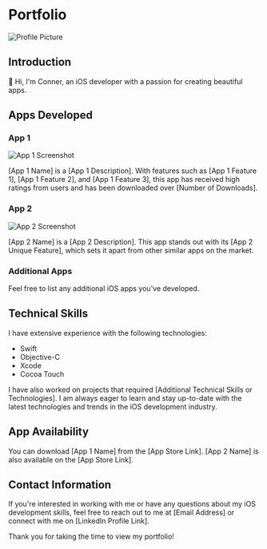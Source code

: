 # Portfolio

![Profile Picture](your_profile_picture.jpg)

## Introduction

👋 Hi, I'm Conner, an iOS developer with a passion for creating beautiful apps. 

## Apps Developed

### App 1

![App 1 Screenshot](app_1_screenshot.png)

[App 1 Name] is a [App 1 Description]. With features such as [App 1 Feature 1], [App 1 Feature 2], and [App 1 Feature 3], this app has received high ratings from users and has been downloaded over [Number of Downloads].

### App 2

![App 2 Screenshot](app_2_screenshot.png)

[App 2 Name] is a [App 2 Description]. This app stands out with its [App 2 Unique Feature], which sets it apart from other similar apps on the market.

### Additional Apps

Feel free to list any additional iOS apps you've developed.

## Technical Skills

I have extensive experience with the following technologies:
- Swift
- Objective-C
- Xcode
- Cocoa Touch

I have also worked on projects that required [Additional Technical Skills or Technologies]. I am always eager to learn and stay up-to-date with the latest technologies and trends in the iOS development industry.

## App Availability

You can download [App 1 Name] from the [App Store Link]. [App 2 Name] is also available on the [App Store Link].

## Contact Information

If you're interested in working with me or have any questions about my iOS development skills, feel free to reach out to me at [Email Address] or connect with me on [LinkedIn Profile Link].

Thank you for taking the time to view my portfolio!
